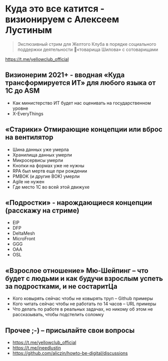 
# Куда это все катится - визионируем с Алексеем Лустиным

> Экслюзивный стрим для Желтого Клуба
в порядке социального поддержки деятельности «товарища Шилова» с сотоварищами

https://t.me/yellowclub_official

## Визионерим 2021+ - вводная «Куда трансформируется ИТ» для любого языка от 1С до ASM

* Как министерство ИТ будет нас оценивать на государственном уровне
* X-EveryThings

## «Старики» Отмирающие концепции или вброс на вентилятор

* Шина данных уже умерла
* Хранилища данных умерли
* Микросервисы умерли
* Кнопки на формах уже не нужны
* RPA был мертв еще при рождении
* PMBOK (и другие BOK) умерли
* Agile не нужен 
* Где место 1С во всей этой движухе

## «Подростки» - нарождающиеся концепции (расскажу на стриме)

* EIP
* DFP
* DeltaMesh
* MicroFront
* GGG
* OAA
* OSL

## «Взрослое отношение» Мю-Шейпинг – что будет с людьми и как будучи взрослым успеть за подростками, и не состаритЦа

* Кого ковырять сейчас чтобы не ковырять труп – Github примеры
* Кого читать сейчас чтобы не работать по 14 часов – URL примеры
* Что делать по работе в реальных задачах, но никому об этом не рассказывать, чтобы подстелить соломку

## Прочее ;-) – присылайте свои вопросы

* https://t.me/yellowclub_official
* https://t.me/ineedlustin
* https://github.com/aliczin/howto-be-digital/discussions
